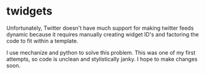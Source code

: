 # twidgets
Unfortunately, Twitter doesn't have much support for making twitter feeds dynamic because it requires manually creating widget ID's and factoring the code to fit within a template.

I use mechanize and python to solve this problem. This was one of my first attempts, so code is unclean and stylistically janky. I hope to make changes soon.
